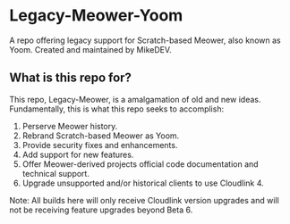 # Legacy-Meower-Yoom
A repo offering legacy support for Scratch-based Meower, also known as Yoom. Created and maintained by MikeDEV.

## What is this repo for?
This repo, Legacy-Meower, is a amalgamation of old and new ideas. Fundamentally, this is what this repo seeks to accomplish:
1. Perserve Meower history.
2. Rebrand Scratch-based Meower as Yoom.
3. Provide security fixes and enhancements.
4. Add support for new features.
5. Offer Meower-derived projects official code documentation and technical support.
6. Upgrade unsupported and/or historical clients to use Cloudlink 4.

Note: All builds here will only receive Cloudlink version upgrades and will not be receiving feature upgrades beyond Beta 6.
